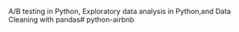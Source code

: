 A/B testing in Python,
Exploratory data analysis in Python,and 
Data Cleaning with pandas# python-airbnb
